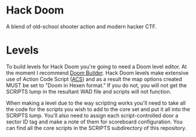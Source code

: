 # Hack Doom
A blend of old-school shooter action and modern hacker CTF.
# Levels
To build levels for Hack Doom you're going to need a Doom level editor.  At the moment I recommend [Doom Builder](http://doombuilder.com).  Hack Doom levels make extensive use of Action Code Script ([ACS](http://www.zdoom.org/wiki/ACS)) and as a result the map options created MUST be set to "Doom in Hexen format." If you do not, you will not get the SCRIPTS lump in the resultant WAD file and scripts will not function.

When making a level due to the way scripting works you'll need to take all the code for the scripts you wish to add to the core set and put it all into the SCRIPTS lump.  You'll also need to assign each script-controlled door a sector ID tag and make a note of them for scoreboard configuration.  You can find all the core scripts in the SCRIPTS subdirectory of this repository.
